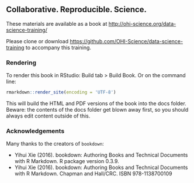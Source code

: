 ## Collaborative. Reproducible. Science.

These materials are available as a book at http://ohi-science.org/data-science-training/

Please clone or download https://github.com/OHI-Science/data-science-training to accompany this training.

### Rendering

To render this book in RStudio: Build tab > Build Book. Or on the command line:

```R
rmarkdown::render_site(encoding = 'UTF-8')
````

This will build the HTML and PDF versions of the book into the docs folder. Beware: the contents of the docs folder get blown away first, so you should always edit content outside of this. 

### Acknowledgements

Many thanks to the creators of `bookdown`: 

- Yihui Xie (2016). bookdown: Authoring Books and Technical Documents with R Markdown. R package version 0.3.9.
- Yihui Xie (2016). bookdown: Authoring Books and Technical Documents with R Markdown. Chapman and Hall/CRC. ISBN 978-1138700109
